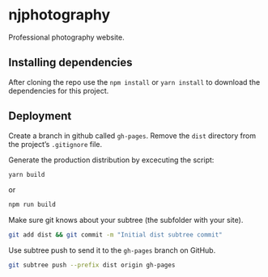 # njphotography
Professional photography website.

## Installing dependencies

After cloning the repo use the `npm install` or `yarn install` to download the dependencies for this project.

## Deployment

Create a branch in github called `gh-pages`.
Remove the `dist` directory from the project’s `.gitignore` file.

Generate the production distribution by excecuting the script: 
```sh
yarn build
```
or 
```sh
npm run build
```

Make sure git knows about your subtree (the subfolder with your site).

```sh
git add dist && git commit -m "Initial dist subtree commit"
```
Use subtree push to send it to the `gh-pages` branch on GitHub.

```sh
git subtree push --prefix dist origin gh-pages
```